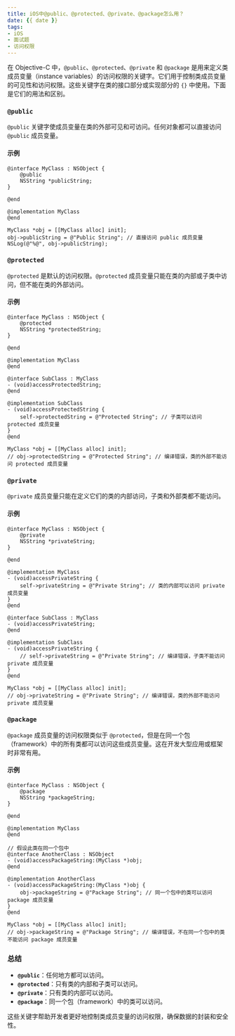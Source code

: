 ```yaml
---
title: iOS中@public、@protected、@private、@package怎么用？
date: {{ date }}
tags:
- iOS
- 面试题
- 访问权限
---
```


<!-- # ios 中@public，@protected，@private，@package 怎么用 -->

在 Objective-C 中，`@public`、`@protected`、`@private` 和 `@package` 是用来定义类成员变量（instance variables）的访问权限的关键字。它们用于控制类成员变量的可见性和访问权限。这些关键字在类的接口部分或实现部分的 `{}` 中使用。下面是它们的用法和区别。

<!-- more -->

### `@public`

`@public` 关键字使成员变量在类的外部可见和可访问。任何对象都可以直接访问 `@public` 成员变量。

#### 示例

```objc
@interface MyClass : NSObject {
    @public
    NSString *publicString;
}

@end

@implementation MyClass
@end

MyClass *obj = [[MyClass alloc] init];
obj->publicString = @"Public String"; // 直接访问 public 成员变量
NSLog(@"%@", obj->publicString);
```

### `@protected`

`@protected` 是默认的访问权限。`@protected` 成员变量只能在类的内部或子类中访问，但不能在类的外部访问。

#### 示例

```objc
@interface MyClass : NSObject {
    @protected
    NSString *protectedString;
}

@end

@implementation MyClass
@end

@interface SubClass : MyClass
- (void)accessProtectedString;
@end

@implementation SubClass
- (void)accessProtectedString {
    self->protectedString = @"Protected String"; // 子类可以访问 protected 成员变量
}
@end

MyClass *obj = [[MyClass alloc] init];
// obj->protectedString = @"Protected String"; // 编译错误，类的外部不能访问 protected 成员变量
```

### `@private`

`@private` 成员变量只能在定义它们的类的内部访问，子类和外部类都不能访问。

#### 示例

```objc
@interface MyClass : NSObject {
    @private
    NSString *privateString;
}

@end

@implementation MyClass
- (void)accessPrivateString {
    self->privateString = @"Private String"; // 类的内部可以访问 private 成员变量
}
@end

@interface SubClass : MyClass
- (void)accessPrivateString;
@end

@implementation SubClass
- (void)accessPrivateString {
    // self->privateString = @"Private String"; // 编译错误，子类不能访问 private 成员变量
}
@end

MyClass *obj = [[MyClass alloc] init];
// obj->privateString = @"Private String"; // 编译错误，类的外部不能访问 private 成员变量
```

### `@package`

`@package` 成员变量的访问权限类似于 `@protected`，但是在同一个包（framework）中的所有类都可以访问这些成员变量。这在开发大型应用或框架时非常有用。

#### 示例

```objc
@interface MyClass : NSObject {
    @package
    NSString *packageString;
}

@end

@implementation MyClass
@end

// 假设此类在同一个包中
@interface AnotherClass : NSObject
- (void)accessPackageString:(MyClass *)obj;
@end

@implementation AnotherClass
- (void)accessPackageString:(MyClass *)obj {
    obj->packageString = @"Package String"; // 同一个包中的类可以访问 package 成员变量
}
@end

MyClass *obj = [[MyClass alloc] init];
// obj->packageString = @"Package String"; // 编译错误，不在同一个包中的类不能访问 package 成员变量
```

### 总结

- **`@public`**：任何地方都可以访问。
- **`@protected`**：只有类的内部和子类可以访问。
- **`@private`**：只有类的内部可以访问。
- **`@package`**：同一个包（framework）中的类可以访问。

这些关键字帮助开发者更好地控制类成员变量的访问权限，确保数据的封装和安全性。